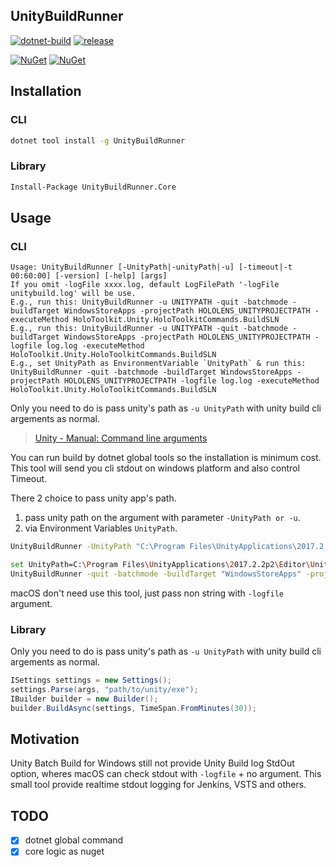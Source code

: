 ## UnityBuildRunner

[![dotnet-build](https://github.com/guitarrapc/UnityBuildRunner/actions/workflows/dotnet-build.yaml/badge.svg)](https://github.com/guitarrapc/UnityBuildRunner/actions/workflows/dotnet-build.yaml) [![release](https://github.com/guitarrapc/UnityBuildRunner/actions/workflows/dotnet-release.yaml/badge.svg)](https://github.com/guitarrapc/UnityBuildRunner/actions/workflows/dotnet-release.yaml)

[![NuGet](https://img.shields.io/nuget/v/UnityBuildRunner.Core.svg?label=UnityBuildRunner.Core%20nuget)](https://www.nuget.org/packages/UnityBuildRunner.Core) [![NuGet](https://img.shields.io/nuget/v/UnityBuildRunner.svg?label=UnityBuildRunner%20nuget)](https://www.nuget.org/packages/UnityBuildRunner)


## Installation

### CLI

```bash
dotnet tool install -g UnityBuildRunner
```

### Library

```bash
Install-Package UnityBuildRunner.Core
```

## Usage

### CLI

```
Usage: UnityBuildRunner [-UnityPath|-unityPath|-u] [-timeout|-t 00:60:00] [-version] [-help] [args]
If you omit -logFile xxxx.log, default LogFilePath '-logFile unitybuild.log' will be use.
E.g., run this: UnityBuildRunner -u UNITYPATH -quit -batchmode -buildTarget WindowsStoreApps -projectPath HOLOLENS_UNITYPROJECTPATH -executeMethod HoloToolkit.Unity.HoloToolkitCommands.BuildSLN
E.g., run this: UnityBuildRunner -u UNITYPATH -quit -batchmode -buildTarget WindowsStoreApps -projectPath HOLOLENS_UNITYPROJECTPATH -logfile log.log -executeMethod HoloToolkit.Unity.HoloToolkitCommands.BuildSLN
E.g., set UnityPath as EnvironmentVariable `UnityPath` & run this: UnityBuildRunner -quit -batchmode -buildTarget WindowsStoreApps -projectPath HOLOLENS_UNITYPROJECTPATH -logfile log.log -executeMethod HoloToolkit.Unity.HoloToolkitCommands.BuildSLN
```

Only you need to do is pass unity's path as `-u UnityPath` with unity build cli argements as normal.

> [Unity \- Manual: Command line arguments](https://docs.unity3d.com/2018.3/Documentation/Manual/CommandLineArguments.html)

You can run build by dotnet global tools so the installation is minimum cost. This tool will send you cli stdout on windows platform and also control Timeout.

There 2 choice to pass unity app's path.

1. pass unity path on the argument with parameter `-UnityPath or -u`.
1. via Environment Variables `UnityPath`.

```bash
UnityBuildRunner -UnityPath "C:\Program Files\UnityApplications\2017.2.2p2\Editor\Unity.exe" -quit -batchmode -buildTarget "WindowsStoreApps" -projectPath "C:\workspace\Source\Repos\MRTKSample\Unity" -logfile "log.log" -executeMethod HoloToolkit.Unity.HoloToolkitCommands.BuildSLN"
```

```bash
set UnityPath=C:\Program Files\UnityApplications\2017.2.2p2\Editor\Unity.exe
UnityBuildRunner -quit -batchmode -buildTarget "WindowsStoreApps" -projectPath "C:\workspace\Source\Repos\MRTKSample\Unity" -logfile "log.log" -executeMethod "HoloToolkit.Unity.HoloToolkitCommands.BuildSLN"
```

macOS don't need use this tool, just pass non string with `-logfile` argument.

### Library

Only you need to do is pass unity's path as `-u UnityPath` with unity build cli argements as normal.

```csharp
ISettings settings = new Settings();
settings.Parse(args, "path/to/unity/exe");
IBuilder builder = new Builder();
builder.BuildAsync(settings, TimeSpan.FromMinutes(30));
```

## Motivation

Unity Batch Build for Windows still not provide Unity Build log StdOut option, wheres macOS can check stdout with `-logfile` + no argument.
This small tool provide realtime stdout logging for Jenkins, VSTS and others.

## TODO

- [x] dotnet global command
- [x] core logic as nuget
